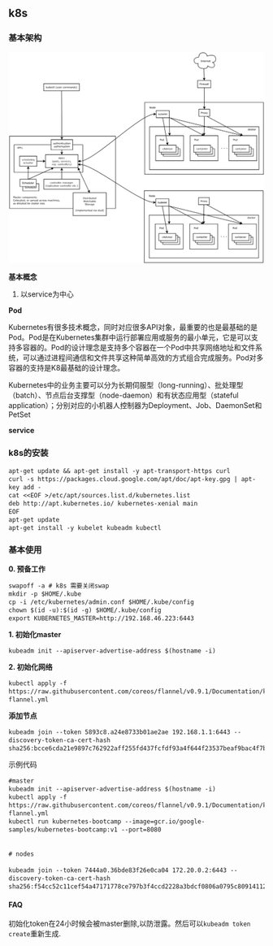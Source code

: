 ## k8s

### 基本架构

![架构图](./img/k8s_architecture.png)

**基本概念**

1. 以service为中心

**Pod**

Kubernetes有很多技术概念，同时对应很多API对象，最重要的也是最基础的是Pod。Pod是在Kubernetes集群中运行部署应用或服务的最小单元，它是可以支持多容器的。Pod的设计理念是支持多个容器在一个Pod中共享网络地址和文件系统，可以通过进程间通信和文件共享这种简单高效的方式组合完成服务。Pod对多容器的支持是K8最基础的设计理念。


Kubernetes中的业务主要可以分为长期伺服型（long-running）、批处理型（batch）、节点后台支撑型（node-daemon）和有状态应用型（stateful application）；分别对应的小机器人控制器为Deployment、Job、DaemonSet和PetSet

**service**

### k8s的安装

```
apt-get update && apt-get install -y apt-transport-https curl
curl -s https://packages.cloud.google.com/apt/doc/apt-key.gpg | apt-key add -
cat <<EOF >/etc/apt/sources.list.d/kubernetes.list
deb http://apt.kubernetes.io/ kubernetes-xenial main
EOF
apt-get update
apt-get install -y kubelet kubeadm kubectl
```


### 基本使用

**0. 预备工作**
```
swapoff -a # k8s 需要关闭swap
mkdir -p $HOME/.kube
cp -i /etc/kubernetes/admin.conf $HOME/.kube/config
chown $(id -u):$(id -g) $HOME/.kube/config
export KUBERNETES_MASTER=http://192.168.46.223:6443
```

**1. 初始化master**

```
kubeadm init --apiserver-advertise-address $(hostname -i)
```

**2. 初始化网络**

```
kubectl apply -f https://raw.githubusercontent.com/coreos/flannel/v0.9.1/Documentation/kube-flannel.yml
```

**添加节点**

```
kubeadm join --token 5893c8.a24e8733b01ae2ae 192.168.1.1:6443 --discovery-token-ca-cert-hash sha256:bcce6cda21e9897c762922aff255fd437fcfdf93a4f644f23537beaf9bac4f7b
```

示例代码

```
#master
kubeadm init --apiserver-advertise-address $(hostname -i)
kubectl apply -f https://raw.githubusercontent.com/coreos/flannel/v0.9.1/Documentation/kube-flannel.yml
kubectl run kubernetes-bootcamp --image=gcr.io/google-samples/kubernetes-bootcamp:v1 --port=8080


# nodes

kubeadm join --token 7444a0.36bde83f26e0ca04 172.20.0.2:6443 --discovery-token-ca-cert-hash sha256:f54cc52c11cef54a47171778ce797b3f4ccd2228a3bdcf0806a0795c80914112
```




#### FAQ

初始化token在24小时候会被master删除,以防泄露。然后可以`kubeadm token create`重新生成.
